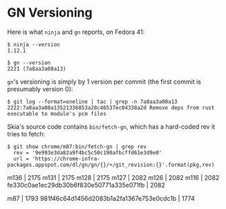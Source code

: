 # GN Versioning

Here is what `ninja` and `gn` reports, on Fedora 41:

```
$ ninja --version
1.12.1

$ gn --version
2221 (7a8aa3a08a13)
```

`gn`'s versioning is simply by 1 version per commit (the first commit is presumably version 0):

```
$ git log --format=oneline | tac | grep -n 7a8aa3a08a13
2222:7a8aa3a08a13521336853a28c46537ec04338a2d Remove deps from rust executable to module's pcm files
```

Skia's source code contains `bin/fetch-gn`, which has a hard-coded rev it tries to fetch:

```
$ git show chrome/m87:bin/fetch-gn | grep rev
  rev = '9e993e3da82a9f4bc5c50c190afbcffd61e3d9e0'
  url = 'https://chrome-infra-packages.appspot.com/dl/gn/gn/{}/+/git_revision:{}'.format(pkg,rev)
```

m136 | 2175
m131 | 2175
m128 | 2175
m127 | 2082
m126 | 2082
m116 | 2082
fe330c0ae1ec29db30b6f830e50771a335e071fb | 2082

m87  | 1793
981f46c64d1456d2083b1a2fa1367e753e0cdc1b | 1774
